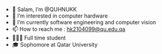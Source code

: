 - 👋 Salam, I’m @QUHNUKK
- 👀 I’m interested in computer hardware
- 🌱 I’m currently software engineering and computer vision
- 📫 How to reach me : hk2104099@qu.edu.qa
- 👨🏾‍🎓 Full time student
- 🎓 Sophomore at Qatar University
